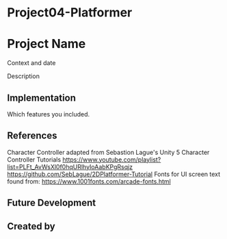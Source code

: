 # Project04-Platformer

# Project Name
Context and date

Description

## Implementation
Which features you included.

## References

Character Controller adapted from Sebastion Lague's Unity 5 Character Controller Tutorials
https://www.youtube.com/playlist?list=PLFt_AvWsXl0f0hqURlhyIoAabKPgRsqjz
https://github.com/SebLague/2DPlatformer-Tutorial
Fonts for UI screen text found from: https://www.1001fonts.com/arcade-fonts.html 

## Future Development

## Created by
